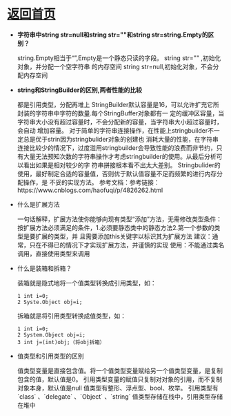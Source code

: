 # [返回首页](./../README.md)

* <b>字符串中string str=null和string str=""和string str=string.Empty的区别？</b>
    <p>
     string.Empty相当于“”,Empty是⼀个静态只读的字段。 string str="" ,初始化对象，并分配⼀个空字符串
     的内存空间 string str=null,初始化对象，不会分配内存空间
     </p>

* <b>string和StringBuilder的区别,两者性能的⽐较</b>
   <p>
    都是引⽤类型，分配再堆上
    StringBuilder默认容量是16，可以允许扩充它所封装的字符串中字符的数量.每个StringBuffer对象都有⼀
    定的缓冲区容量，当字符串⼤⼩没有超过容量时，不会分配新的容量，当字符串⼤⼩超过容量时，会⾃动
    增加容量。
    对于简单的字符串连接操作，在性能上stringbuilder不⼀定总是优于strin因为stringbulider对象的创建也
    消耗⼤量的性能，在字符串连接⽐较少的情况下，过度滥⽤stringbuilder会导致性能的浪费⽽⾮节约，只
    有⼤量⽆法预知次数的字符串操作才考虑stringbuilder的使⽤。从最后分析可以看出如果是相对较少的字
    符串拼接根本看不出太⼤差别。
    Stringbulider的使⽤，最好制定合适的容量值，否则优于默认值容量不⾜⽽频繁的进⾏内存分配操作，是
    不妥的实现⽅法。
    参考文档：参考链接：https://www.cnblogs.com/haofuqi/p/4826262.html
   </p>


* 什么是扩展⽅法
    <p>
    ⼀句话解释，扩展⽅法使你能够向现有类型“添加”⽅法，⽆需修改类型条件：按扩展⽅法必须满⾜的条件，1.必须要静态类中的静态⽅法2.第⼀个参数的类型是要扩展的类型，并
    且需要添加this关键字以标识其为扩展⽅法
    建议：通常，只在不得已的情况下才实现扩展⽅法，并谨慎的实现
    使⽤：不能通过类名调⽤，直接使⽤类型来调⽤
    </p>

* 什么是装箱和拆箱？
  <p>
  装箱就是隐式地将⼀个值类型转换成引⽤类型，如：

    ```
    1 int i=0;
    2 Syste.Object obj=i;
    ```
  拆箱就是将引⽤类型转换成值类型，如：
  ```
  1 int i=0;
  2 System.Object obj=i;
  3 int j=(int)obj;（将obj拆箱）
  ```
  </p>

* 值类型和引⽤类型的区别
  <p>
    值类型变量是直接包含值。将⼀个值类型变量赋给另⼀个值类型变量，是复制包含的值，默认值是0。
    引⽤类型变量的赋值只复制对对象的引⽤，⽽不复制对象本身，默认值是null
    值类型有整形、浮点型、bool、枚举。
    引⽤类型有 `class` 、`delegate` 、`Object` 、`string`
    值类型存储在栈中，引⽤类型存储在堆中
  </p> 

  